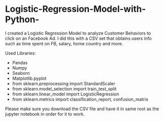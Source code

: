 # Logistic-Regression-Model-with-Python-

I created a Logistic Regression Model to analyze Customer Behaviors to click on an Facebook Ad. I did this with a CSV set that obtains users info such as time spent on FB, salary, home country and more. 

Used Libraries: 
  - Pandas
  - Numpy
  - Seaborn 
  - Matplotlib.pyplot
  - from sklearn.preprocessing import StandardScaler
  - from sklearn.model_selection import train_test_split
  - from sklearn.linear_model import LogisticRegression 
  - from sklearn.metrics import classification_report, confusion_matrix

Please make sure you download the CSV file and have it in same root as the jupyter notebook in order for it to work. 
